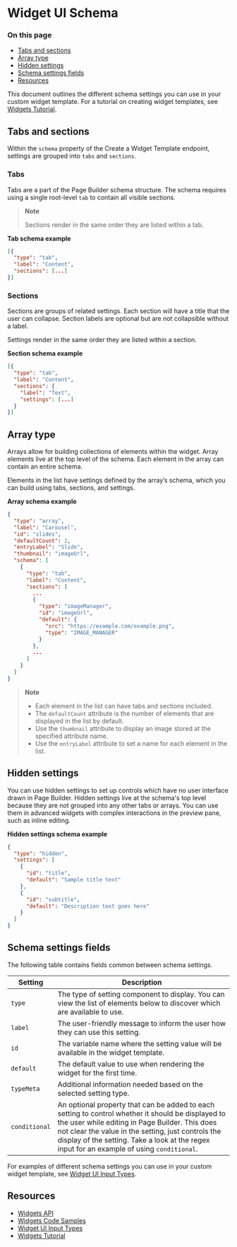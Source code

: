 # Widget UI Schema

<div class="otp" id="no-index">

### On this page
- [Tabs and sections](#tabs-and-sections)
- [Array type](#array-type)
- [Hidden settings](#hidden-settings)
- [Schema settings fields](#schema-settings-fields)
- [Resources](#resources)

</div>

This document outlines the different schema settings you can use in your custom widget template. For a tutorial on creating widget templates, see [Widgets Tutorial](https://developer.bigcommerce.com/api-docs/store-management/widgets/tutorial). 

## Tabs and sections
Within the `schema` property of the Create a Widget Template endpoint, settings are grouped into `tabs` and `sections`.

### Tabs
Tabs are a part of the Page Builder schema structure. The schema requires using a single root-level `tab` to contain all visible sections.

>**Note**
>
>Sections render in the same order they are listed within a tab.

**Tab schema example**
```json
[{
  "type": "tab",
  "label": "Content",
  "sections": [...]
}]
```

### Sections
Sections are groups of related settings. Each section will have a title that the user can collapse. Section labels are optional but are not collapsible without a label.

Settings render in the same order they are listed within a section.

**Section schema example**
```json
[{
  "type": "tab",
  "label": "Content",
  "sections": {
    "label": "Text",
    "settings": [...]
  }
}]
```

## Array type
Arrays allow for building collections of elements within the widget. Array elements live at the top level of the schema. Each element in the array can contain an entire schema.

Elements in the list have settings defined by the array’s schema, which you can build using tabs, sections, and settings.

**Array schema example**
```json
{
  "type": "array",
  "label": "Carousel",
  "id": "slides",
  "defaultCount": 2,
  "entryLabel": "Slide",
  "thumbnail": "imageUrl",
  "schema": [
    {
      "type": "tab",
      "label": "Content",
      "sections": [
        ...
        {
          "type": "imageManager",
          "id": "imageUrl",
          "default": {
            "src": "https://example.com/example.png",
            "type": "IMAGE_MANAGER"
          }
        },
        ...
      ]
    }
  ]
}

```
>**Note**
>
>- Each element in the list can have tabs and sections included.
>- The `defaultCount` attribute is the number of elements that are displayed in the list by default.
>- Use the `thumbnail` attribute to display an image stored at the specified attribute name.
>- Use the `entryLabel` attribute to set a name for each element in the list.

## Hidden settings
You can use hidden settings to set up controls which have no user interface drawn in Page Builder. Hidden settings live at the schema's top level because they are not grouped into any other tabs or arrays. You can use them in advanced widgets with complex interactions in the preview pane, such as inline editing.

**Hidden settings schema example**
```json
{
  "type": "hidden",
  "settings": [
    {
      "id": "title",
      "default": "Sample title text"
    },
    {
      "id": "subtitle",
      "default": "Description text goes here"
    }
  ]
}
```

## Schema settings fields
The following table contains fields common between schema settings.

|Setting|Description|
|---|---|
|`type`|The type of setting component to display. You can view the list of elements below to discover which are available to use.|
|`label`|The user-friendly message to inform the user how they can use this setting.|
|`id`|The variable name where the setting value will be available in the widget template.|
|`default`|The default value to use when rendering the widget for the first time.|
|`typeMeta`|Additional information needed based on the selected setting type.|
|`conditional`|An optional property that can be added to each setting to control whether it should be displayed to the user while editing in Page Builder. This does not clear the value in the setting, just controls the display of the setting. Take a look at the regex input for an example of using `conditional`.|

For examples of different schema settings you can use in your custom widget template, see [Widget UI Input Types](https://developer.bigcommerce.com/stencil-docs/page-builder/schema-settings).

## Resources
- [Widgets API](https://developer.bigcommerce.com/api-docs/store-management/widgets/overview)
- [Widgets Code Samples](https://developer.bigcommerce.com/api-docs/storefront/widgets/widgets-code-samples)
- [Widget UI Input Types](https://developer.bigcommerce.com/stencil-docs/page-builder/schema-settings)
- [Widgets Tutorial](https://developer.bigcommerce.com/api-docs/store-management/widgets/tutorial)